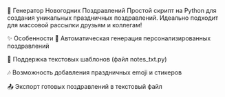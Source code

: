 🎄 Генератор Новогодних Поздравлений
Простой скрипт на Python для создания уникальных праздничных поздравлений. Идеально подходит для массовой рассылки друзьям и коллегам!

✨ Особенности
🎁 Автоматическая генерация персонализированных поздравлений

📝 Поддержка текстовых шаблонов (файл notes_txt.py)

🎶 Возможность добавления праздничных emoji и стикеров

📤 Экспорт готовых поздравлений в текстовый файл
